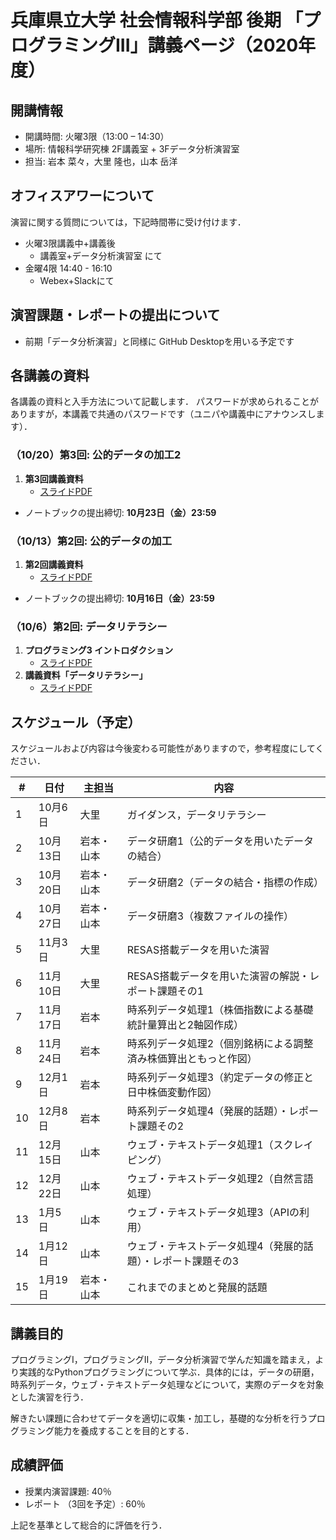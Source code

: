 # 兵庫県立大学 社会情報科学部 後期 「プログラミングIII」講義ページ（2020年度）

## 開講情報
- 開講時間: 火曜3限（13:00 – 14:30）
- 場所: 情報科学研究棟 2F講義室 + 3Fデータ分析演習室
- 担当: 岩本 菜々，大里 隆也，⼭本 岳洋

## オフィスアワーについて
演習に関する質問については，下記時間帯に受け付けます．
- 火曜3限講義中+講義後
  - 講義室+データ分析演習室 にて
- 金曜4限 14:40 - 16:10
  - Webex+Slackにて

## 演習課題・レポートの提出について
- 前期「データ分析演習」と同様に GitHub Desktopを用いる予定です


## 各講義の資料
各講義の資料と入手方法について記載します．
パスワードが求められることがありますが，本講義で共通のパスワードです（ユニパや講義中にアナウンスします）．

### （10/20）第3回: 公的データの加工2

1. **第3回講義資料**
   - [スライドPDF](/materials/03/2020prog3_week03.pdf)
- ノートブックの提出締切: **10月23日（金）23:59**

### （10/13）第2回: 公的データの加工

1. **第2回講義資料**
   - [スライドPDF](materials/02/2020prog3_week2.pdf)
- ノートブックの提出締切: **10月16日（金）23:59**

### （10/6）第2回: データリテラシー

1. **プログラミング3 イントロダクション**
   - [スライドPDF](materials/01/2020prog3_week1_intro.pdf)
2. **講義資料「データリテラシー」**
   - [スライドPDF](materials/01/2020prog3_week1_literacy.pdf)


## スケジュール（予定）

スケジュールおよび内容は今後変わる可能性がありますので，参考程度にしてください．


| #   | 日付     | 主担当     | 内容                                                            |
| --- | -------- | ---------- | --------------------------------------------------------------- |
| 1   | 10月6日  | 大里       | ガイダンス，データリテラシー                                    |
| 2   | 10月13日 | 岩本・山本 | データ研磨1（公的データを用いたデータの結合）                   |
| 3   | 10月20日 | 岩本・山本 | データ研磨2（データの結合・指標の作成）                         |
| 4   | 10月27日 | 岩本・山本 | データ研磨3（複数ファイルの操作）                               |
| 5   | 11月3日  | 大里       | RESAS搭載データを用いた演習                                     |
| 6   | 11月10日 | 大里       | RESAS搭載データを用いた演習の解説・レポート課題その1            |
| 7   | 11月17日 | 岩本       | 時系列データ処理1（株価指数による基礎統計量算出と2軸図作成）    |
| 8   | 11月24日 | 岩本       | 時系列データ処理2（個別銘柄による調整済み株価算出ともっと作図） |
| 9   | 12月1日  | 岩本       | 時系列データ処理3（約定データの修正と日中株価変動作図）         |
| 10  | 12月8日  | 岩本       | 時系列データ処理4（発展的話題）・レポート課題その2              |
| 11  | 12月15日 | 山本       | ウェブ・テキストデータ処理1（スクレイピング）                   |
| 12  | 12月22日 | 山本       | ウェブ・テキストデータ処理2（自然言語処理）                     |
| 13  | 1月5日   | 山本       | ウェブ・テキストデータ処理3（APIの利用）                        |
| 14  | 1月12日  | 山本       | ウェブ・テキストデータ処理4（発展的話題）・レポート課題その3    |
| 15  | 1月19日  | 岩本・山本 | これまでのまとめと発展的話題                                    |

## 講義目的
プログラミングI，プログラミングII，データ分析演習で学んだ知識を踏まえ，より実践的なPythonプログラミングについて学ぶ．具体的には，データの研磨，時系列データ，ウェブ・テキストデータ処理などについて，実際のデータを対象とした演習を行う．

解きたい課題に合わせてデータを適切に収集・加工し，基礎的な分析を行うプログラミング能力を養成することを目的とする．


## 成績評価
- 授業内演習課題: 40％
- レポート （3回を予定）: 60％

上記を基準として総合的に評価を⾏う．
